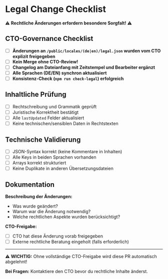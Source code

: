 # Legal Change Checklist

⚠️ **Rechtliche Änderungen erfordern besondere Sorgfalt!** ⚠️

## CTO-Governance Checklist

- [ ] **Änderungen an `/public/locales/(de|en)/legal.json` wurden vom CTO explizit freigegeben**
- [ ] **Kein Merge ohne CTO-Review!**
- [ ] **Changelog am Dateianfang mit Zeitstempel und Bearbeiter ergänzt**
- [ ] **Alle Sprachen (DE/EN) synchron aktualisiert**
- [ ] **Konsistenz-Check (`npm run check-legal`) erfolgreich**

## Inhaltliche Prüfung

- [ ] Rechtschreibung und Grammatik geprüft
- [ ] Juristische Korrektheit bestätigt
- [ ] Alle `lastUpdated` Felder aktualisiert
- [ ] Keine technischen/sensiblen Daten in Rechtstexten

## Technische Validierung

- [ ] JSON-Syntax korrekt (keine Kommentare in Inhalten)
- [ ] Alle Keys in beiden Sprachen vorhanden
- [ ] Arrays korrekt strukturiert
- [ ] Keine Duplikate in anderen Übersetzungsdateien

## Dokumentation

**Beschreibung der Änderungen:**
- Was wurde geändert?
- Warum war die Änderung notwendig?
- Welche rechtlichen Aspekte wurden berücksichtigt?

**CTO-Freigabe:**
- [ ] CTO hat diese Änderung vorab freigegeben
- [ ] Externe rechtliche Beratung eingeholt (falls erforderlich)

---

⚠️ **WICHTIG:** Ohne vollständige CTO-Freigabe wird diese PR automatisch abgelehnt!

**Bei Fragen:** Kontaktiere den CTO bevor du rechtliche Inhalte änderst.